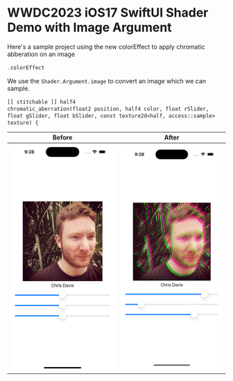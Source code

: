 # WWDC2023 iOS17 SwiftUI Shader Demo with Image Argument

Here's a sample project using the new colorEffect to apply chromatic abberation
on an image

```swift
.colorEffect
```

We use the `Shader.Argument.image` to convert an image which we can sample.

```metal
[[ stitchable ]] half4
chromatic_aberration(float2 position, half4 color, float rSlider, float gSlider, float bSlider, const texture2d<half, access::sample> texture) {
```

| Before | After |
|--------|-------|
| ![Before](images/before.png) | ![After](images/after.png)